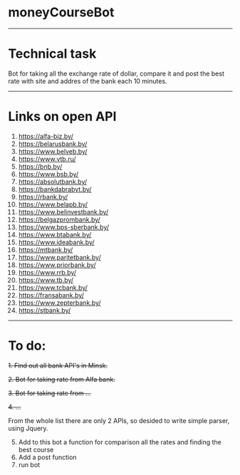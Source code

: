 # moneyCourseBot
---
Technical task
========================
Bot for taking all the exchange rate of dollar, compare it and post the best rate with site and addres of the bank each 10 minutes.

---
Links on open API
========================
1. https://alfa-biz.by/
2. https://belarusbank.by/
3. https://www.belveb.by/
4. https://www.vtb.ru/
5. https://bnb.by/
6. https://www.bsb.by/
7. https://absolutbank.by/
8. https://bankdabrabyt.by/
9. https://rbank.by/
10. https://www.belapb.by/
11. https://www.belinvestbank.by/
12. https://belgazprombank.by/
13. https://www.bps-sberbank.by/
14. https://www.btabank.by/
15. https://www.ideabank.by/
16. https://mtbank.by/
17. https://www.paritetbank.by/
18. https://www.priorbank.by/
19. https://www.rrb.by/
20. https://www.tb.by/
21. https://www.tcbank.by/
22. https://fransabank.by/
23. https://www.zepterbank.by/
24. https://stbank.by/
---

To do:
========================
~~1. Find out all bank API's  in Minsk.~~

~~2. Bot for taking rate from Alfa bank.~~

~~3. Bot for taking rate from ...~~

~~4. ...~~

From the whole list there are only 2 APIs, so desided to write simple parser, using Jquery.

5. Add to this bot a function for comparison all the rates and finding the best course
6. Add a post function
7. run bot
